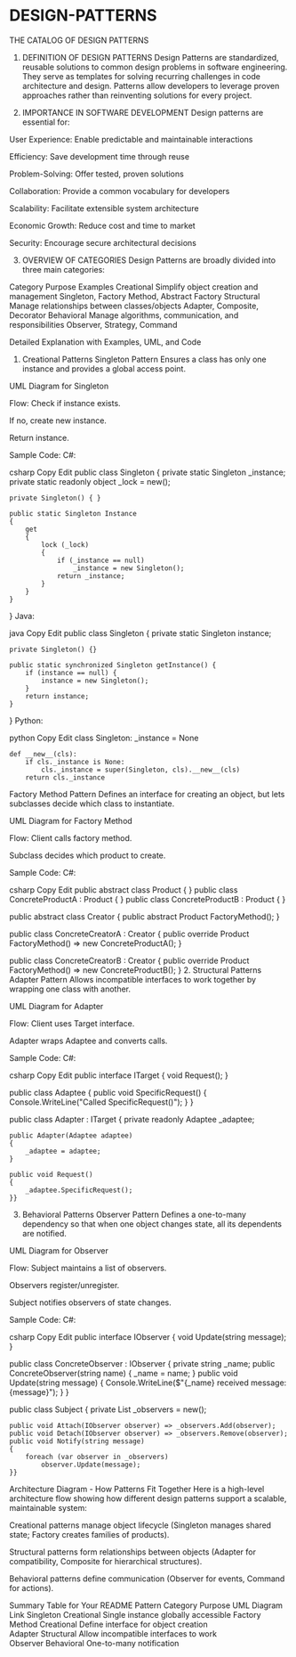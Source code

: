 # DESIGN-PATTERNS
THE CATALOG OF DESIGN PATTERNS
01. DEFINITION OF DESIGN PATTERNS
Design Patterns are standardized, reusable solutions to common design problems in software engineering. They serve as templates for solving recurring challenges in code architecture and design. Patterns allow developers to leverage proven approaches rather than reinventing solutions for every project.

02. IMPORTANCE IN SOFTWARE DEVELOPMENT
Design patterns are essential for:

User Experience: Enable predictable and maintainable interactions

Efficiency: Save development time through reuse

Problem-Solving: Offer tested, proven solutions

Collaboration: Provide a common vocabulary for developers

Scalability: Facilitate extensible system architecture

Economic Growth: Reduce cost and time to market

Security: Encourage secure architectural decisions

03. OVERVIEW OF CATEGORIES
Design Patterns are broadly divided into three main categories:

Category	Purpose	Examples
Creational	Simplify object creation and management	Singleton, Factory Method, Abstract Factory
Structural	Manage relationships between classes/objects	Adapter, Composite, Decorator
Behavioral	Manage algorithms, communication, and responsibilities	Observer, Strategy, Command

Detailed Explanation with Examples, UML, and Code
1. Creational Patterns
Singleton Pattern
Ensures a class has only one instance and provides a global access point.

UML Diagram for Singleton

Flow:
Check if instance exists.

If no, create new instance.

Return instance.

Sample Code:
C#:

csharp
Copy
Edit
public class Singleton
{
    private static Singleton _instance;
    private static readonly object _lock = new();

    private Singleton() { }

    public static Singleton Instance
    {
        get
        {
            lock (_lock)
            {
                if (_instance == null)
                    _instance = new Singleton();
                return _instance;
            }
        }
    }
}
Java:

java
Copy
Edit
public class Singleton {
    private static Singleton instance;

    private Singleton() {}

    public static synchronized Singleton getInstance() {
        if (instance == null) {
            instance = new Singleton();
        }
        return instance;
    }
}
Python:

python
Copy
Edit
class Singleton:
    _instance = None

    def __new__(cls):
        if cls._instance is None:
            cls._instance = super(Singleton, cls).__new__(cls)
        return cls._instance
Factory Method Pattern
Defines an interface for creating an object, but lets subclasses decide which class to instantiate.

UML Diagram for Factory Method

Flow:
Client calls factory method.

Subclass decides which product to create.

Sample Code:
C#:

csharp
Copy
Edit
public abstract class Product { }
public class ConcreteProductA : Product { }
public class ConcreteProductB : Product { }

public abstract class Creator
{
    public abstract Product FactoryMethod();
}

public class ConcreteCreatorA : Creator
{
    public override Product FactoryMethod() => new ConcreteProductA();
}

public class ConcreteCreatorB : Creator
{
    public override Product FactoryMethod() => new ConcreteProductB();
}
2. Structural Patterns
Adapter Pattern
Allows incompatible interfaces to work together by wrapping one class with another.

UML Diagram for Adapter

Flow:
Client uses Target interface.

Adapter wraps Adaptee and converts calls.

Sample Code:
C#:

csharp
Copy
Edit
public interface ITarget
{
    void Request();
}

public class Adaptee
{
    public void SpecificRequest()
    {
        Console.WriteLine("Called SpecificRequest()");
    }
}

public class Adapter : ITarget
{
    private readonly Adaptee _adaptee;

    public Adapter(Adaptee adaptee)
    {
        _adaptee = adaptee;
    }

    public void Request()
    {
        _adaptee.SpecificRequest();
    }}

3. Behavioral Patterns
Observer Pattern
Defines a one-to-many dependency so that when one object changes state, all its dependents are notified.

UML Diagram for Observer

Flow:
Subject maintains a list of observers.

Observers register/unregister.

Subject notifies observers of state changes.

Sample Code:
C#:

csharp
Copy
Edit
public interface IObserver
{
    void Update(string message);
}

public class ConcreteObserver : IObserver
{
    private string _name;
    public ConcreteObserver(string name) { _name = name; }
    public void Update(string message)
    {
        Console.WriteLine($"{_name} received message: {message}");
    }
}

public class Subject
{
    private List<IObserver> _observers = new();

    public void Attach(IObserver observer) => _observers.Add(observer);
    public void Detach(IObserver observer) => _observers.Remove(observer);
    public void Notify(string message)
    {
        foreach (var observer in _observers)
            observer.Update(message);
    }}

Architecture Diagram - How Patterns Fit Together
Here is a high-level architecture flow showing how different design patterns support a scalable, maintainable system:


Creational patterns manage object lifecycle (Singleton manages shared state; Factory creates families of products).

Structural patterns form relationships between objects (Adapter for compatibility, Composite for hierarchical structures).

Behavioral patterns define communication (Observer for events, Command for actions).

Summary Table for Your README
Pattern	Category	Purpose	UML Diagram Link
Singleton	Creational	Single instance globally accessible	
Factory Method	Creational	Define interface for object creation	
Adapter	Structural	Allow incompatible interfaces to work	
Observer	Behavioral	One-to-many notification	
